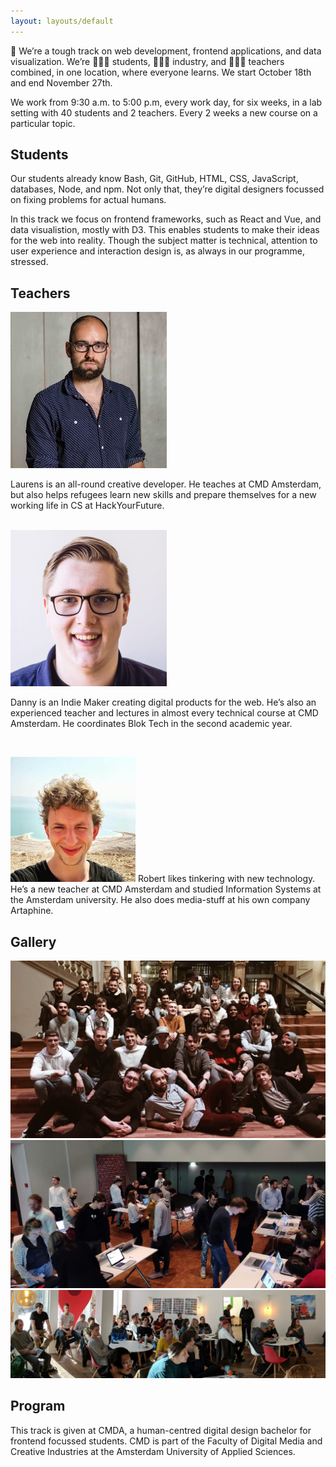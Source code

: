 ```yaml
---
layout: layouts/default
---
```


👋 We’re a tough track on web development, frontend applications, and data visualization. We’re 👩🏽‍🎓 students, 👷🏽‍♀️ industry, and 👩🏽‍🏫 teachers combined, in one location, where everyone learns. We start October 18th and end November 27th.

We work from 9:30 a.m. to 5:00 p.m, every work day, for six weeks, in a lab setting with 40 students and 2 teachers. Every 2 weeks a new course on a particular topic.

## Students

Our students already know Bash, Git, GitHub, HTML, CSS, JavaScript, databases, Node, and npm. Not only that, they’re digital designers focussed on fixing problems for actual humans.

In this track we focus on frontend frameworks, such as React and Vue, and data visualistion, mostly with D3. This enables students to make their ideas for the web into reality. Though the subject matter is technical, attention to user experience and interaction design is, as always in our programme, stressed.

## Teachers

<img class="avatar" src="/img/laurens.jpg" alt="Laurens is a teacher">
<p>
Laurens is an all-round creative developer. He teaches at CMD Amsterdam, but also helps refugees learn new skills and prepare themselves for a new working life in CS at HackYourFuture.
</p>

<br>
<img class="avatar" src="/img/danny.jpg" alt="Danny is a teacher">
<p>
Danny is an Indie Maker creating digital products for the web. He’s also an experienced teacher and lectures in almost every technical course at CMD Amsterdam. He coordinates Blok Tech in the second academic year.
</p>

<br>
<p>
<img class="avatar" src="/img/robert.jpg" alt="Robert is a teacher">
Robert likes tinkering with new technology. He’s a new teacher at CMD Amsterdam and studied Information Systems at the Amsterdam university. He also does media-stuff at his own company Artaphine.
</p>


## Gallery

![Expo cover photo](/img/cover.jpg)
![Expo cover photo](/img/cover-2.jpg)
![Expo cover photo](/img/cover-3.jpg)

## Program

This track is given at CMDA, a human-centred digital design bachelor for frontend focussed students. CMD is part of the Faculty of Digital Media and Creative Industries at the Amsterdam University of Applied Sciences.
